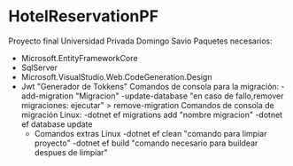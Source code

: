 # HotelReservationPF
Proyecto final Universidad Privada Domingo Savio
Paquetes necesarios:
  - Microsoft.EntityFrameworkCore
  - SqlServer
  - Microsoft.VisualStudio.Web.CodeGeneration.Design
  - Jwt "Generador de Tokkens"
 Comandos de consola para la migración:
  -add-migration "Migracion"
  -update-database
    "en caso de fallo,remover migraciones: ejecutar" > remove-migration
 Comandos de consola de migración Linux:
   -dotnet ef migrations add "nombre migracion"
   -dotnet ef database update
      * Comandos extras Linux
        -dotnet ef clean "comando para limpiar proyecto"
        -dotnet ef build "comando necesario para buildear despues de limpiar"
        
